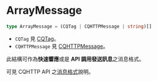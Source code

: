 # ArrayMessage
```ts
type ArrayMessage = (CQTag | CQHTTPMessage | string)[]
```

- `CQTag` 見 [CQTag](message/README.md#CQTag)。
- `CQHTTPMessage` 見 [CQHTTPMessage](CQHTTPMessage.md)。

此結構可作為**快速響應**或是 **API 調用發送訊息**之消息格式。

可見 CQHTTP API 之[消息格式](https://cqhttp.cc/docs/#/Message)說明。
